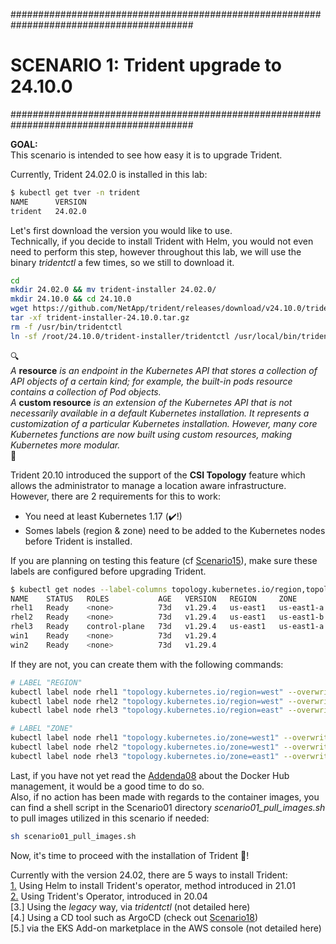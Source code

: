 #########################################################################################
# SCENARIO 1: Trident upgrade to 24.10.0
#########################################################################################

**GOAL:**  
This scenario is intended to see how easy it is to upgrade Trident.

Currently, Trident 24.02.0 is installed in this lab:  
```bash
$ kubectl get tver -n trident
NAME      VERSION
trident   24.02.0
```

Let's first download the version you would like to use.  
Technically, if you decide to install Trident with Helm, you would not even need to perform this step, however throughout this lab, we will use the binary _tridentctl_ a few times, so we still to download it.  
```bash
cd
mkdir 24.02.0 && mv trident-installer 24.02.0/
mkdir 24.10.0 && cd 24.10.0
wget https://github.com/NetApp/trident/releases/download/v24.10.0/trident-installer-24.10.0.tar.gz
tar -xf trident-installer-24.10.0.tar.gz
rm -f /usr/bin/tridentctl
ln -sf /root/24.10.0/trident-installer/tridentctl /usr/local/bin/tridentctl
```

:mag:  
*A* **resource** *is an endpoint in the Kubernetes API that stores a collection of API objects of a certain kind; for example, the built-in pods resource contains a collection of Pod objects.*  
*A* **custom resource** *is an extension of the Kubernetes API that is not necessarily available in a default Kubernetes installation. It represents a customization of a particular Kubernetes installation. However, many core Kubernetes functions are now built using custom resources, making Kubernetes more modular.*  
:mag_right:  

Trident 20.10 introduced the support of the **CSI Topology** feature which allows the administrator to manage a location aware infrastructure.  
However, there are 2 requirements for this to work:  
- You need at least Kubernetes 1.17 (:heavy_check_mark:!)  
- Somes labels (region & zone) need to be added to the Kubernetes nodes before Trident is installed.

If you are planning on testing this feature (cf [Scenario15](../Scenario15)), make sure these labels are configured before upgrading Trident.  
```bash
$ kubectl get nodes --label-columns topology.kubernetes.io/region,topology.kubernetes.io/zone
NAME    STATUS   ROLES           AGE   VERSION   REGION     ZONE
rhel1   Ready    <none>          73d   v1.29.4   us-east1   us-east1-a
rhel2   Ready    <none>          73d   v1.29.4   us-east1   us-east1-b
rhel3   Ready    control-plane   73d   v1.29.4   us-east1   us-east1-a
win1    Ready    <none>          73d   v1.29.4
win2    Ready    <none>          73d   v1.29.4
```

If they are not, you can create them with the following commands:  
```bash
# LABEL "REGION"
kubectl label node rhel1 "topology.kubernetes.io/region=west" --overwrite
kubectl label node rhel2 "topology.kubernetes.io/region=west" --overwrite
kubectl label node rhel3 "topology.kubernetes.io/region=east" --overwrite

# LABEL "ZONE"
kubectl label node rhel1 "topology.kubernetes.io/zone=west1" --overwrite
kubectl label node rhel2 "topology.kubernetes.io/zone=west1" --overwrite
kubectl label node rhel3 "topology.kubernetes.io/zone=east1" --overwrite
```

Last, if you have not yet read the [Addenda08](../../Addendum/Addenda08) about the Docker Hub management, it would be a good time to do so.  
Also, if no action has been made with regards to the container images, you can find a shell script in the Scenario01 directory *scenario01_pull_images.sh* to pull images utilized in this scenario if needed:  
```bash
sh scenario01_pull_images.sh
```

Now, it's time to proceed with the installation of Trident :trident:!  

Currently with the version 24.02, there are 5 ways to install Trident:  
[1.](1_Helm) Using Helm to install Trident's operator, method introduced in 21.01  
[2.](2_Operator) Using Trident's Operator, introduced in 20.04  
[3.] Using the _legacy_ way, via _tridentctl_  (not detailed here)  
[4.] Using a CD tool such as ArgoCD (check out [Scenario18](../Scenario18))  
[5.] via the EKS Add-on marketplace in the AWS console (not detailed here)  
